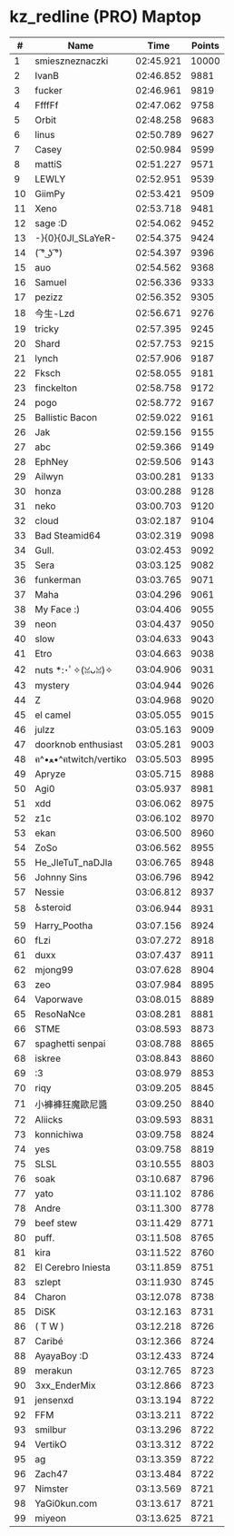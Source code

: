 # kz_redline (PRO) Maptop

|  # | Name | Time | Points |
|-------------- | -------------- | -------------- | -------------- | 
| 1 | smieszneznaczki | 02:45.921 | 10000 | 
| 2 | IvanB | 02:46.852 | 9881 | 
| 3 | fucker | 02:46.961 | 9819 | 
| 4 | FfffFf | 02:47.062 | 9758 | 
| 5 | Orbit | 02:48.258 | 9683 | 
| 6 | linus | 02:50.789 | 9627 | 
| 7 | Casey | 02:50.984 | 9599 | 
| 8 | mattiS | 02:51.227 | 9571 | 
| 9 | LEWLY | 02:52.951 | 9539 | 
| 10 | GiimPy | 02:53.421 | 9509 | 
| 11 | Xeno | 02:53.718 | 9481 | 
| 12 | sage :D | 02:54.062 | 9452 | 
| 13 | -}{0}{0JI_SLaYeR- | 02:54.375 | 9424 | 
| 14 | ( ͡° ͜ʖ ͡°) | 02:54.397 | 9396 | 
| 15 | auo | 02:54.562 | 9368 | 
| 16 | Samuel | 02:56.336 | 9333 | 
| 17 | pezizz | 02:56.352 | 9305 | 
| 18 | 今生-Lzd | 02:56.671 | 9276 | 
| 19 | tricky | 02:57.395 | 9245 | 
| 20 | Shard | 02:57.753 | 9215 | 
| 21 | lynch | 02:57.906 | 9187 | 
| 22 | Fksch | 02:58.055 | 9181 | 
| 23 | finckelton | 02:58.758 | 9172 | 
| 24 | pogo | 02:58.772 | 9167 | 
| 25 | Ballistic Bacon | 02:59.022 | 9161 | 
| 26 | Jak | 02:59.156 | 9155 | 
| 27 | abc | 02:59.366 | 9149 | 
| 28 | EphNey | 02:59.506 | 9143 | 
| 29 | Ailwyn | 03:00.281 | 9133 | 
| 30 | honza | 03:00.288 | 9128 | 
| 31 | neko | 03:00.703 | 9120 | 
| 32 | cloud | 03:02.187 | 9104 | 
| 33 | Bad Steamid64 | 03:02.319 | 9098 | 
| 34 | Gull. | 03:02.453 | 9092 | 
| 35 | Sera | 03:03.125 | 9082 | 
| 36 | funkerman | 03:03.765 | 9071 | 
| 37 | Maha | 03:04.296 | 9061 | 
| 38 | My Face :) | 03:04.406 | 9055 | 
| 39 | neon | 03:04.437 | 9050 | 
| 40 | slow | 03:04.633 | 9043 | 
| 41 | Etro | 03:04.663 | 9038 | 
| 42 | nuts *:･ﾟ✧(ꈍᴗꈍ)✧ | 03:04.906 | 9031 | 
| 43 | mystery | 03:04.944 | 9026 | 
| 44 | Z | 03:04.968 | 9020 | 
| 45 | el camel | 03:05.055 | 9015 | 
| 46 | julzz | 03:05.163 | 9009 | 
| 47 | doorknob enthusiast | 03:05.281 | 9003 | 
| 48 | ฅ^•ﻌ•^ฅtwitch/vertiko | 03:05.503 | 8995 | 
| 49 | Apryze | 03:05.715 | 8988 | 
| 50 | Agi0 | 03:05.937 | 8981 | 
| 51 | xdd | 03:06.062 | 8975 | 
| 52 | z1c | 03:06.102 | 8970 | 
| 53 | ekan | 03:06.500 | 8960 | 
| 54 | ZoSo | 03:06.562 | 8955 | 
| 55 | He_JleTuT_naDJla | 03:06.765 | 8948 | 
| 56 | Johnny Sins | 03:06.796 | 8942 | 
| 57 | Nessie | 03:06.812 | 8937 | 
| 58 | ♿steroid | 03:06.944 | 8931 | 
| 59 | Harry_Pootha | 03:07.156 | 8924 | 
| 60 | fLzi | 03:07.272 | 8918 | 
| 61 | duxx | 03:07.437 | 8911 | 
| 62 | mjong99 | 03:07.628 | 8904 | 
| 63 | zeo | 03:07.984 | 8895 | 
| 64 | Vaporwave | 03:08.015 | 8889 | 
| 65 | ResoNaNce | 03:08.281 | 8881 | 
| 66 | STME | 03:08.593 | 8873 | 
| 67 | spaghetti senpai | 03:08.788 | 8865 | 
| 68 | iskree | 03:08.843 | 8860 | 
| 69 | :3 | 03:08.979 | 8853 | 
| 70 | riqy | 03:09.205 | 8845 | 
| 71 | 小褲褲狂魔歐尼醬 | 03:09.250 | 8840 | 
| 72 | Aliicks | 03:09.593 | 8831 | 
| 73 | konnichiwa | 03:09.758 | 8824 | 
| 74 | yes | 03:09.758 | 8819 | 
| 75 | SLSL | 03:10.555 | 8803 | 
| 76 | soak | 03:10.687 | 8796 | 
| 77 | yato | 03:11.102 | 8786 | 
| 78 | Andre | 03:11.300 | 8778 | 
| 79 | beef stew | 03:11.429 | 8771 | 
| 80 | puff. | 03:11.508 | 8765 | 
| 81 | kira | 03:11.522 | 8760 | 
| 82 | El Cerebro Iniesta | 03:11.859 | 8751 | 
| 83 | szlept | 03:11.930 | 8745 | 
| 84 | Charon | 03:12.078 | 8738 | 
| 85 | DiSK | 03:12.163 | 8731 | 
| 86 | ( T W ) | 03:12.218 | 8726 | 
| 87 | Caribé | 03:12.366 | 8724 | 
| 88 | AyayaBoy :D | 03:12.433 | 8724 | 
| 89 | merakun | 03:12.765 | 8723 | 
| 90 | 3xx_EnderMix | 03:12.866 | 8723 | 
| 91 | jensenxd | 03:13.194 | 8722 | 
| 92 | FFM | 03:13.211 | 8722 | 
| 93 | smilbur | 03:13.296 | 8722 | 
| 94 | VertikO | 03:13.312 | 8722 | 
| 95 | ag | 03:13.359 | 8722 | 
| 96 | Zach47 | 03:13.484 | 8722 | 
| 97 | Nimster | 03:13.569 | 8721 | 
| 98 | YaGi0kun.com | 03:13.617 | 8721 | 
| 99 | miyeon | 03:13.625 | 8721 | 


